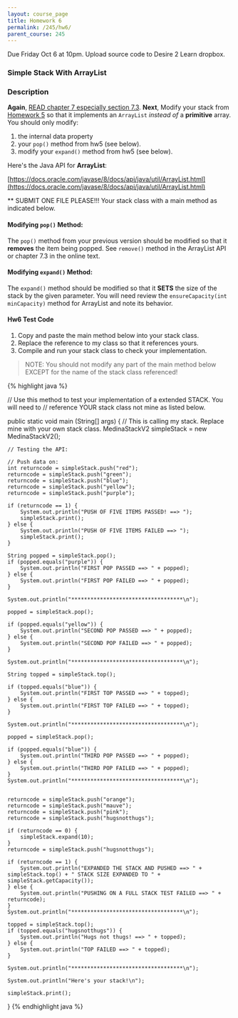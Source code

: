 ```yaml
---
layout: course_page
title: Homework 6
permalink: /245/hw6/
parent_course: 245
---
```


Due Friday Oct 6 at 10pm. Upload source code to Desire 2 Learn dropbox.

### Simple Stack With ArrayList


### Description

**Again**, [READ chapter 7 especially section 7.3](http://math.hws.edu/javanotes/c7/index.html). **Next**, Modify your stack from [Homework 5](/245/hw5) so that it implements an ```ArrayList``` _instead of_ a **primitive** array. You should only modify:

1. the internal data property  
2. your ```pop()``` method from hw5 (see below).
3. modify your ```expand()``` method from hw5 (see below).

Here's the Java API for **ArrayList**:

[https://docs.oracle.com/javase/8/docs/api/java/util/ArrayList.html](https://docs.oracle.com/javase/8/docs/api/java/util/ArrayList.html)


** SUBMIT ONE FILE PLEASE!!! Your stack class with a main method as indicated below.

#### Modifying ```pop()``` Method:

The ```pop()``` method from your previous version should be modified so that it **removes** the item being popped. See ```remove()``` method in the ArrayList API or chapter 7.3 in the online text.

#### Modifying ```expand()``` Method:

The ```expand()``` method should be modified so that it **SETS** the size of the stack by the given parameter. You will need review the ```ensureCapacity(int minCapacity)``` method for ArrayList and note its behavior.

#### Hw6 Test Code

1. Copy and paste the main method below into your stack class.
2. Replace the reference to my class so that it references yours.
3. Compile and run your stack class to check your implementation.

> NOTE:  You should not modify any part of the main method below EXCEPT for the name of the stack class referenced!

{% highlight java %}

// Use this method to test your implementation of a extended STACK. You will need to
// reference YOUR stack class not mine as listed below. 

public static void main (String[] args) {
	// This is calling my stack. Replace mine with your own stack class.
	MedinaStackV2 simpleStack = new MedinaStackV2();

	// Testing the API:

	// Push data on:
	int returncode = simpleStack.push("red");
	returncode = simpleStack.push("green");
	returncode = simpleStack.push("blue");
	returncode = simpleStack.push("yellow");
	returncode = simpleStack.push("purple");
	
	if (returncode == 1) {
		System.out.println("PUSH OF FIVE ITEMS PASSED! ==> ");
		simpleStack.print();
	} else {
		System.out.println("PUSH OF FIVE ITEMS FAILED ==> ");
		simpleStack.print();
	}

	String popped = simpleStack.pop();
	if (popped.equals("purple")) {
		System.out.println("FIRST POP PASSED ==> " + popped);
	} else {
		System.out.println("FIRST POP FAILED ==> " + popped);
	}

	System.out.println("***********************************\n");

	popped = simpleStack.pop();
	
	if (popped.equals("yellow")) {
		System.out.println("SECOND POP PASSED ==> " + popped);
	} else {
		System.out.println("SECOND POP FAILED ==> " + popped);
	}

	System.out.println("***********************************\n");
	
	String topped = simpleStack.top();

	if (topped.equals("blue")) {
		System.out.println("FIRST TOP PASSED ==> " + topped);
	} else {
		System.out.println("FIRST TOP FAILED ==> " + topped);
	}

	System.out.println("***********************************\n");

	popped = simpleStack.pop();

	if (popped.equals("blue")) {
		System.out.println("THIRD POP PASSED ==> " + popped);
	} else {
		System.out.println("THIRD POP FAILED ==> " + popped);
	}
	System.out.println("***********************************\n");


	returncode = simpleStack.push("orange");
	returncode = simpleStack.push("mauve");
	returncode = simpleStack.push("pink");
	returncode = simpleStack.push("hugsnotthugs");

	if (returncode == 0) {
		simpleStack.expand(10);
	}
	returncode = simpleStack.push("hugsnotthugs");

	if (returncode == 1) {
		System.out.println("EXPANDED THE STACK AND PUSHED ==> " + simpleStack.top() + " STACK SIZE EXPANDED TO " + simpleStack.getCapacity());
	} else {
		System.out.println("PUSHING ON A FULL STACK TEST FAILED ==> " + returncode);
	}
	System.out.println("***********************************\n");
	
	topped = simpleStack.top();
	if (topped.equals("hugsnotthugs")) {
		System.out.println("Hugs not thugs! ==> " + topped);
	} else {
		System.out.println("TOP FAILED ==> " + topped);
	}

	System.out.println("***********************************\n");
	
	System.out.println("Here's your stack!\n");

	simpleStack.print();
}
{% endhighlight java %}










